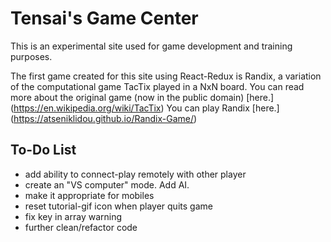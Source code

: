 # Tensai's Game Center

This is an experimental site used for game development and training purposes.

The first game created for this site using React-Redux is Randix, a variation of the computational game TacTix played in a NxN board.
You can read more about the original game (now in the public domain) [here.] (https://en.wikipedia.org/wiki/TacTix)
You can play Randix [here.] (https://atseniklidou.github.io/Randix-Game/)

## To-Do List
- add ability to connect-play remotely with other player
- create an "VS computer" mode. Add AI.
- make it appropriate for mobiles
- reset tutorial-gif icon when player quits game
- fix key in array warning
- further clean/refactor code
